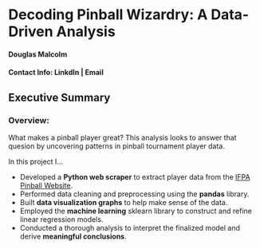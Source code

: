 # Decoding Pinball Wizardry: A Data-Driven Analysis
#### Douglas Malcolm
#### Contact Info: LinkdIn | Email

## Executive Summary
### Overview:
What makes a pinball player great? This analysis looks to answer that quesion by uncovering patterns in pinball tournament player data.

In this project I... 
- Developed a **Python web scraper** to extract player data from the [IFPA Pinball Website](https://www.ifpapinball.com/).
- Performed data cleaning and preprocessing using the **pandas** library.
- Built **data visualization graphs** to help make sense of the data.
- Employed the **machine learning** sklearn library to construct and refine linear regression models.
- Conducted a thorough analysis to interpret the finalized model and derive **meaningful conclusions**. 
